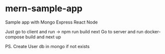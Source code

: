 # mern-sample-app

Sample app with Mongo Express React Node

Just go to client and run -> npm run build
next
Go to server and run docker-compose build and next up

PS. Create User db in mongo if not exists